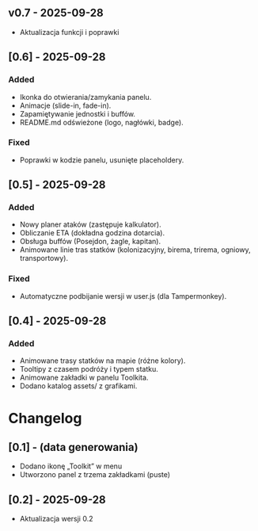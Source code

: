 ## v0.7 - 2025-09-28
- Aktualizacja funkcji i poprawki

## [0.6] - 2025-09-28
### Added
- Ikonka do otwierania/zamykania panelu.
- Animacje (slide-in, fade-in).
- Zapamiętywanie jednostki i buffów.
- README.md odświeżone (logo, nagłówki, badge).
### Fixed
- Poprawki w kodzie panelu, usunięte placeholdery.

## [0.5] - 2025-09-28
### Added
- Nowy planer ataków (zastępuje kalkulator).
- Obliczanie ETA (dokładna godzina dotarcia).
- Obsługa buffów (Posejdon, żagle, kapitan).
- Animowane linie tras statków (kolonizacyjny, birema, trirema, ogniowy, transportowy).

### Fixed
- Automatyczne podbijanie wersji w user.js (dla Tampermonkey).
## [0.4] - 2025-09-28
### Added
- Animowane trasy statków na mapie (różne kolory).
- Tooltipy z czasem podróży i typem statku.
- Animowane zakładki w panelu Toolkita.
- Dodano katalog assets/ z grafikami.
# Changelog

## [0.1] - (data generowania)
- Dodano ikonę „Toolkit” w menu
- Utworzono panel z trzema zakładkami (puste)
## [0.2] - 2025-09-28
- Aktualizacja wersji 0.2


